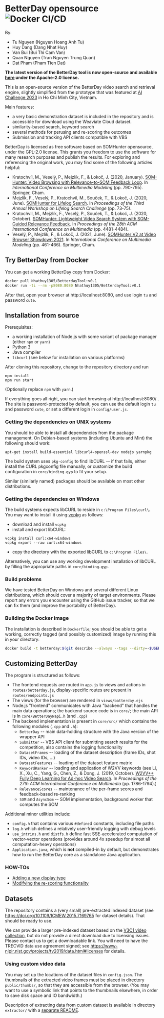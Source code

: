 # BetterDay opensource ![Docker CI/CD](https://github.com/Nhathuy1305/BetterDay-Tool/actions/workflows/pipeline.yml/badge.svg)

By:
- Tu Nguyen (Nguyen Hoang Anh Tu)
- Huy Dang (Dang Nhat Huy)
- Van Bui (Bui Thi Cam Van)
- Quan Nguyen (Tran Nguyen Trung Quan)
- Dat Pham (Pham Tien Dat)

**The latest version of the BetterDay tool is now open-source and available [here](https://github.com/Nhathuy1305/BetterDay-Tool) under the Apache-2.0 license.**

This is an open-source version of the BetterDay video search and retrieval
engine, slightly simplified from the prototype that was featured at [AI Challenge 2023](https://aichallenge.hochiminhcity.gov.vn) in Ho Chi Minh City, Vietnam.

Main features:

- a very basic demonstration dataset is included in the repository and is accessible for download using the Weaviate Cloud dataset.
- similarity-based search, keyword search
- several methods for perusing and re-scoring the outcomes
- Submission and tracking API clients compatible with VBS

BetterDay is licensed as free software based on SOMHunter opensource, under the GPL-2.0 license. This grants
you freedom to use the software for many research purposes and publish the
results. For exploring and referencing the original work, you may find some of
the following articles helpful:

- Kratochvíl, M., Veselý, P., Mejzlík, F., & Lokoč, J.
  (2020, January).
  [SOM-Hunter: Video Browsing with Relevance-to-SOM Feedback Loop](https://link.springer.com/chapter/10.1007/978-3-030-37734-2_71).
  In *International Conference on Multimedia Modeling* (pp. 790-795). Springer, Cham.
- Mejzlík, F., Veselý, P., Kratochvíl, M., Souček, T., & Lokoč, J.
  (2020, June).
  [SOMHunter for Lifelog Search](https://dl.acm.org/doi/abs/10.1145/3379172.3391727).
  In *Proceedings of the Third Annual Workshop on Lifelog Search Challenge* (pp. 73-75).
- Kratochvil, M., Mejzlík, F., Veselý, P., Soućek, T., & Lokoć, J. 
  (2020, October). 
  [SOMHunter: Lightweight Video Search System with SOM-Guided Relevance Feedback](https://dl.acm.org/doi/10.1145/3394171.3414542). 
  In *Proceedings of the 28th ACM International Conference on Multimedia* (pp. 4481-4484).
- Veselý, P., Mejzlík, F., & Lokoč, J. 
  (2021, June). 
  [SOMHunter V2 at Video Browser Showdown 2021](https://link.springer.com/chapter/10.1007/978-3-030-67835-7_45). 
  In *International Conference on Multimedia Modeling* (pp. 461-466). Springer, Cham.

## Try BetterDay from Docker 
<!-- ![image size](https://img.shields.io/docker/image-size/exaexa/somhunter) ![latest version](https://img.shields.io/docker/v/exaexa/somhunter)  -->
<!-- ![pulls](https://img.shields.io/docker/pulls/exaexa/somhunter) -->


You can get a working BetterDay copy from Docker:
```sh
docker pull Nhathuy1305/BetterdayTool:v0.1
docker run -ti --rm -p8080:8080 Nhathuy1305/BetterdayTool:v0.1
```

After that, open your browser at http://localhost:8080, and use login `tu` and password `cute`.

<!-- ![BetterDay interface](media/screenshot.jpg) -->

## Installation from source

Prerequisites:

- a working installation of Node.js with some variant of package manager
  (either `npm` or `yarn`)
- Python 3
- Java compiler
- `libcurl` (see below for installation on various platforms)

After cloning this repository, change to the repository directory and run

```
npm install
npm run start
```

(Optionally replace `npm` with `yarn`.)

If everything goes all right, you can start browsing at http://localhost:8080/
. The site is password-protected by default, you can use the default login
`tu` and password `cute`, or set a different login in `config/user.js`.

### Getting the dependencies on UNIX systems

You should be able to install all dependencies from the package management. On
Debian-based systems (including Ubuntu and Mint) the following should work:

```
apt-get install build-essential libcurl4-openssl-dev nodejs yarnpkg
```

The build system uses `pkg-config` to find libCURL -- if that fails, either
install the CURL pkgconfig file manually, or customize the build configuration
in `core/binding.gyp` to fit your setup.

Similar (similarly named) packages should be available on most other distributions.

### Getting the dependencies on Windows

The build systems expects libCURL to reside in `c:\Program Files\curl\`.  You
may want to install it using
[vcpkg](https://docs.microsoft.com/en-us/cpp/build/vcpkg?view=vs-2019) as
follows:

- download and install `vcpkg`
- install and export libCURL:
```
vcpkg install curl:x64-windows
vcpkg export --raw curl:x64-windows
```
- copy the directory with the exported libCURL to `c:\Program Files\`.

Alternatively, you can use any working development installation of libCURL by
filling the appropriate paths in `core/binding.gyp`.

### Build problems

We have tested BetterDay on Windows and several different Linux distributions,
which should cover a majority of target environments. Please report any errors
you encounter using the GitHub issue tracker, so that we can fix them (and
improve the portability of BetterDay).

### Building the Docker image

The installation is described in `Dockerfile`; you should be able to get a
working, correctly tagged (and possibly customized) image by running this in
your directory:
```sh
docker build -t betterday:$(git describe --always --tags --dirty=-$USER-$(date +%Y%m%d-%H%M%S)) .
```

## Customizing BetterDay

The program is structured as follows:

- The frontend requests are routed in `app.js` to views and actions in `routes/betterday.js`, display-specific routes are present in `routes/endpoints.js`
- The views (for the browser) are rendered in `views/batterday.ejs`
- Node.js "frontend" communicates with Java "backend" that handles the main data operations; the backend source code is in `core/`; the main API is in `core/BetterDayNapi.h` (and `.cpp`)
- The backend implementation is present in `core/src/` which contains the following modules (`.cpp` and `.h`):
  - `BetterDay` -- main data-holding structure with the Java version of the wrapper API
  - `Submitter` -- VBS API client for submitting search results for the competition, also contains the logging functionality
  - `DatasetFrames` -- loading of the dataset description (frame IDs, shot IDs, video IDs, ...)
  - `DatasetFeatures` -- loading of the dataset feature matrix
  - `KeywordRanker` -- loading and application of W2VV keywords (see Li, X., Xu, C., Yang, G., Chen, Z., & Dong, J. (2019, October). [W2VV++ Fully Deep Learning for Ad-hoc Video Search](https://dl.acm.org/doi/pdf/10.1145/3343031.3350906). In *Proceedings of the 27th ACM International Conference on Multimedia* (pp. 1786-1794).)
  - `RelevanceScores` -- maintenance of the per-frame scores and feedback-based re-ranking
  - `SOM` and `AsyncSom` -- SOM implementation, background worker that computes the SOM

Additional minor utilities include:
  - `config.h` that contains various `#define`d constants, including file paths
  - `log.h` which defines a relatively user-friendly logging with debug levels
  - `use_intrins.h` and `distfs.h` define fast SSE-accelerated computation of vector-vector operations (provides around 4x speedup for almost all computation-heavy operations)
  - `Application.java`, which is __not__ compiled-in by default, but demonstrates how to run the BetterDay core as a standalone Java application.

### HOW-TOs

- [Adding a new display type](HOWTO-display.md)
- [Modifying the re-scoring functionality](HOWTO-scores.md)

## Datasets

The repository contains a (very small) pre-extracted indexed dataset (see
https://doi.org/10.1109/ICMEW.2015.7169765 for dataset details). That should be
ready to use.

We can provide a larger pre-indexed dataset based on the [V3C1 video
collection](https://link.springer.com/chapter/10.1007/978-3-030-05710-7_29),
but do not provide a direct download due to licensing issues. Please contact us
to get a downloadable link. You will need to have the TRECVID data use
agreement signed; see
https://www-nlpir.nist.gov/projects/tv2019/data.html#licenses for details.

### Using custom video data

You may set up the locations of the dataset files in `config.json`. The
thumbnails of the extracted video frames must be placed in directory
`public/thumbs/`, so that they are accessible from the browser. (You may want
to use a symbolic link that points to the thumbnails elsewhere, in order to
save disk space and IO bandwidth.)

Description of extracting data from custom dataset is available in directory `extractor/` with a [separate README](extractor/README.md).
